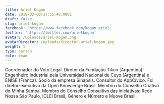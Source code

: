 ```yaml
---
title: Ariel Kogan
date: 2018-03-06T17:55:48.000Z
draft: false
slug: ariel-kogan
facebook: 'https://www.facebook.com/kogan.ariel'
twitter: 'https://twitter.com/arielkogan'
avatar: /uploads/ariel-kogan.png
avatarDirector: /uploads/director-ariel-kogan.jpg
weight: 1
type: person
role: team
---
```

Coordenador do Voto Legal. Diretor da Fundação Tikun (Argentina). Engenheiro industrial pela Universidad Nacional de Cuyo (Argentina) e ENISE (França). Sócio da empresa Sinapsis. Consultor do AppCívico. Foi diretor-executivo da Open Knowledge Brasil. Membro do Conselho Criativo do Minha Sampa. Membro do Conselho Consultivo das iniciativas: Rede Nossa São Paulo, ICLEI Brasil, Gênero e Número e Muove Brasil.
